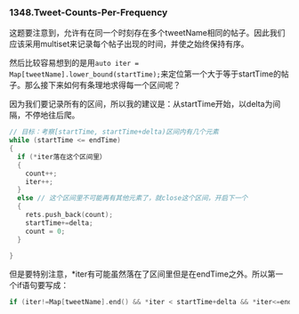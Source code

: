 ### 1348.Tweet-Counts-Per-Frequency

这题要注意到，允许有在同一个时刻存在多个tweetName相同的帖子。因此我们应该采用multiset<int>来记录每个帖子出现的时间，并使之始终保持有序。

然后比较容易想到的是用```auto iter = Map[tweetName].lower_bound(startTime);```来定位第一个大于等于startTime的帖子。那么接下来如何有条理地求得每一个区间呢？

因为我们要记录所有的区间，所以我的建议是：从startTime开始，以delta为间隔，不停地往后爬。
```cpp
// 目标：考察[startTime, startTime+delta)区间内有几个元素
while (startTime <= endTime)
{  
  if (*iter落在这个区间里）
  {
    count++;
    iter++;
  }
  else // 这个区间里不可能再有其他元素了，就close这个区间，开启下一个
  {
    rets.push_back(count);
    startTime+=delta;
    count = 0;
  }
  
}
```

但是要特别注意，\*iter有可能虽然落在了区间里但是在endTime之外。所以第一个if语句要写成：
```cpp 
if (iter!=Map[tweetName].end() && *iter < startTime+delta && *iter<=endTime)
```
